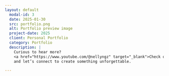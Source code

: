 ```yaml
---
layout: default
  modal-id: 3
  date: 2025-01-30
  src: portfolio.png
  alt: Portfolio preview image
  project-date: 2025
  client: Personal Portfolio
  category: Portfolio
  description: |
    Curious to hear more?  
    <a href="https://www.youtube.com/@nellyngz" target="_blank">Check out my work on YouTube</a>  
    and let’s connect to create something unforgettable.

---
```


